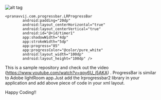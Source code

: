![alt tag](https://scontent-sin1-1.xx.fbcdn.net/hphotos-xft1/v/t34.0-12/12286167_648340351972508_1983014820_n.jpg?oh=1620f8b0a28572203c6fbaffb367142b&oe=565BFE00)





```
<pranavvij.com.progressbar.LRProgressBar
        android:padding="20dp"
        android:layout_centerHorizontal="true"
        android:layout_centerVertical="true"
        android:id="@+id/timer1"
        app:shadowWidth="4dp"
        app:strokeWidth="5dp"
        app:progress="85"
        app:progressColor="@color/pure_white"
        android:layout_width="100dp"
        android:layout_height="100dp" />
```
This is a sample repository and check out the video (https://www.youtube.com/watch?v=qpy6U_j5AKA) . ProgressBar is similar to Adobe lightRoom app.Just add the lrprogressbar2 library in your application and add above piece of code in your xml layout.


Happy Coding!!
